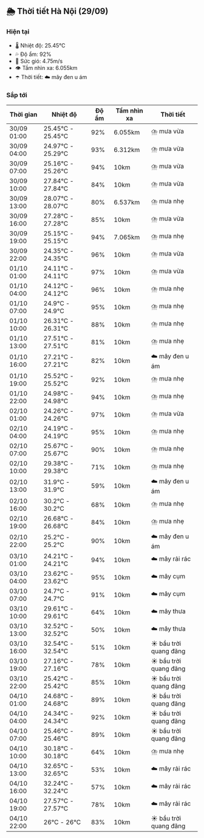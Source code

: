 ## 🌦️ Thời tiết Hà Nội (29/09)

### Hiện tại

- 🌡️ Nhiệt độ: 25.45℃
- 💦 Độ ẩm: 92%
- 💨 Sức gió: 4.75m/s
- 👁️ Tầm nhìn xa: 6.055km
- ☂️ Thời tiết: ☁️ mây đen u ám

### Sắp tới

| Thời gian | Nhiệt độ | Độ ẩm | Tầm nhìn xa | Thời tiết |
| --- | --- | --- | --- | --- |
| 30/09 01:00 | 25.45℃ - 25.45℃ | 92% | 6.055km | ⛈️ mưa vừa |
| 30/09 04:00 | 24.97℃ - 25.29℃ | 93% | 6.312km | ⛈️ mưa vừa |
| 30/09 07:00 | 25.16℃ - 25.26℃ | 94% | 10km | ⛈️ mưa vừa |
| 30/09 10:00 | 27.84℃ - 27.84℃ | 84% | 10km | ⛈️ mưa vừa |
| 30/09 13:00 | 28.07℃ - 28.07℃ | 80% | 6.537km | ⛈️ mưa nhẹ |
| 30/09 16:00 | 27.28℃ - 27.28℃ | 85% | 10km | ⛈️ mưa vừa |
| 30/09 19:00 | 25.15℃ - 25.15℃ | 94% | 7.065km | ⛈️ mưa nhẹ |
| 30/09 22:00 | 24.35℃ - 24.35℃ | 96% | 10km | ⛈️ mưa vừa |
| 01/10 01:00 | 24.11℃ - 24.11℃ | 97% | 10km | ⛈️ mưa vừa |
| 01/10 04:00 | 24.12℃ - 24.12℃ | 96% | 10km | ⛈️ mưa nhẹ |
| 01/10 07:00 | 24.9℃ - 24.9℃ | 95% | 10km | ⛈️ mưa nhẹ |
| 01/10 10:00 | 26.31℃ - 26.31℃ | 88% | 10km | ⛈️ mưa nhẹ |
| 01/10 13:00 | 27.51℃ - 27.51℃ | 81% | 10km | ⛈️ mưa nhẹ |
| 01/10 16:00 | 27.21℃ - 27.21℃ | 82% | 10km | ☁️ mây đen u ám |
| 01/10 19:00 | 25.52℃ - 25.52℃ | 92% | 10km | ⛈️ mưa nhẹ |
| 01/10 22:00 | 24.98℃ - 24.98℃ | 94% | 10km | ⛈️ mưa nhẹ |
| 02/10 01:00 | 24.26℃ - 24.26℃ | 97% | 10km | ⛈️ mưa vừa |
| 02/10 04:00 | 24.19℃ - 24.19℃ | 95% | 10km | ⛈️ mưa nhẹ |
| 02/10 07:00 | 25.67℃ - 25.67℃ | 90% | 10km | ⛈️ mưa nhẹ |
| 02/10 10:00 | 29.38℃ - 29.38℃ | 71% | 10km | ⛈️ mưa nhẹ |
| 02/10 13:00 | 31.9℃ - 31.9℃ | 59% | 10km | ☁️ mây đen u ám |
| 02/10 16:00 | 30.2℃ - 30.2℃ | 68% | 10km | ⛈️ mưa nhẹ |
| 02/10 19:00 | 26.68℃ - 26.68℃ | 84% | 10km | ⛈️ mưa nhẹ |
| 02/10 22:00 | 25.2℃ - 25.2℃ | 90% | 10km | ☁️ mây đen u ám |
| 03/10 01:00 | 24.21℃ - 24.21℃ | 94% | 10km | ☁️ mây rải rác |
| 03/10 04:00 | 23.62℃ - 23.62℃ | 95% | 10km | ☁️ mây cụm |
| 03/10 07:00 | 24.7℃ - 24.7℃ | 91% | 10km | ☁️ mây cụm |
| 03/10 10:00 | 29.61℃ - 29.61℃ | 64% | 10km | ☁️ mây thưa |
| 03/10 13:00 | 32.52℃ - 32.52℃ | 50% | 10km | ☁️ mây thưa |
| 03/10 16:00 | 32.54℃ - 32.54℃ | 51% | 10km | ☀️ bầu trời quang đãng |
| 03/10 19:00 | 27.16℃ - 27.16℃ | 78% | 10km | ☀️ bầu trời quang đãng |
| 03/10 22:00 | 25.42℃ - 25.42℃ | 85% | 10km | ☀️ bầu trời quang đãng |
| 04/10 01:00 | 24.68℃ - 24.68℃ | 89% | 10km | ☀️ bầu trời quang đãng |
| 04/10 04:00 | 24.34℃ - 24.34℃ | 92% | 10km | ☀️ bầu trời quang đãng |
| 04/10 07:00 | 25.46℃ - 25.46℃ | 89% | 10km | ☀️ bầu trời quang đãng |
| 04/10 10:00 | 30.18℃ - 30.18℃ | 64% | 10km | ⛈️ mưa nhẹ |
| 04/10 13:00 | 32.65℃ - 32.65℃ | 53% | 10km | ☁️ mây rải rác |
| 04/10 16:00 | 32.24℃ - 32.24℃ | 57% | 10km | ☁️ mây rải rác |
| 04/10 19:00 | 27.57℃ - 27.57℃ | 78% | 10km | ☁️ mây rải rác |
| 04/10 22:00 | 26℃ - 26℃ | 83% | 10km | ☀️ bầu trời quang đãng |
